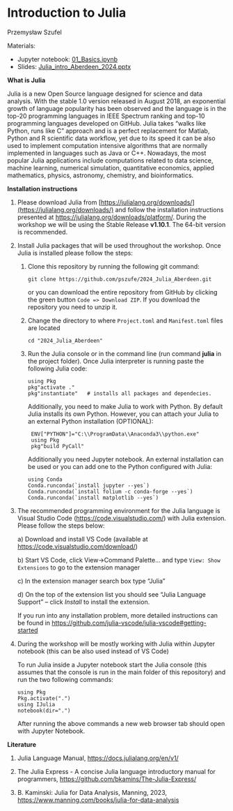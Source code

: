 # Introduction to Julia

Przemysław Szufel


Materials:
- Jupyter notebook: [01_Basics.ipynb](01_Basics.ipynb)
- Slides: [Julia_intro_Aberdeen_2024.pptx](Julia_intro_Aberdeen_2024.pptx)

**What is Julia**

Julia is a new Open Source language designed for science and data analysis. With the stable 1.0 version released in August 2018, an exponential growth of language popularity has been observed and the language is in the top-20 programming languages in IEEE Spectrum ranking and top-10 programming languages developed on GitHub. Julia takes “walks like Python, runs like C” approach and is a perfect replacement for Matlab, Python and R scientific data workflow, yet due to its speed it can be also used to implement computation intensive algorithms that are normally implemented in languages such as Java or C++. Nowadays, the most popular Julia applications include computations related to data science, machine learning, numerical simulation, quantitative economics, applied mathematics, physics, astronomy, chemistry, and bioinformatics.

**Installation instructions**

1. Please download Julia from [https://julialang.org/downloads/](https://julialang.org/downloads/) and follow the installation instructions presented at https://julialang.org/downloads/platform/. During the workshop we will be using the Stable Release **v1.10.1**. The 64-bit version is recommended.

2. Install Julia packages that will be used throughout the workshop. Once Julia is installed please follow the steps:

    1. Clone this repository by running the following git command:
        ```
        git clone https://github.com/pszufe/2024_Julia_Aberdeen.git
        ```
        or you can download the entire repository from GitHub by clicking the green button `Code => Download ZIP`. If you download the repository you need to unzip it.

    2. Change the directory to where `Project.toml` and `Manifest.toml` files are located
        ```
        cd "2024_Julia_Aberdeen"
        ```
    3. Run the Julia console or in the command line (run command **julia** in the project folder). Once Julia interpreter is running paste the following Julia code:
        ```
        using Pkg
        pkg"activate ."
        pkg"instantiate"   # installs all packages and dependecies.
        ```

       Additionally, you need to make Julia to work with Python. By default Julia installs its own Python.
       However, you can attach your Julia to an external Python installation (OPTIONAL):
       ```
        ENV["PYTHON"]="C:\\ProgramData\\Anaconda3\\python.exe"
        using Pkg
        pkg"build PyCall"
       ```

       Additionally you need Jupyter notebook. An external installation can be used or you can add one to the Python
       configured with Julia:
        ```
        using Conda
        Conda.runconda(`install jupyter --yes`)
        Conda.runconda(`install folium -c conda-forge --yes`)
        Conda.runconda(`install matplotlib --yes`)
        ```

4. The recommended programming environment for the Julia language is Visual Studio Code (https://code.visualstudio.com/) with Julia extension. Please follow the steps below:

    a) Download and install VS Code (available at https://code.visualstudio.com/download/)

    b) Start VS Code, click View->Command Palette...  and type `View: Show Extensions` to go to the extension manager

    c) In the extension manager search box type “Julia”

    d) On the top of the extension list you should see “Julia Language Support” – click *Install* to install the extension.

    If you run into any installation problem, more detailed instructions can be found in https://github.com/julia-vscode/julia-vscode#getting-started


5. During the workshop will be mostly working with Julia within Jupyter notebook (this can be also used instead of VS Code)

    To run Julia inside a Jupyter notebook start the Julia console (this assumes that the console is run in the main folder of this repository) and run the two following commands:
    ```
    using Pkg
    Pkg.activate(".")
    using IJulia
    notebook(dir=".")
    ```
    After running the above commands a new web browser tab should open with Jupyter Notebook.



**Literature**

1. Julia Language Manual, https://docs.julialang.org/en/v1/

2. The Julia Express - A concise Julia language introductory manual for programmers, https://github.com/bkamins/The-Julia-Express/

3. B. Kaminski: Julia for Data Analysis, Manning, 2023, https://www.manning.com/books/julia-for-data-analysis
